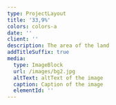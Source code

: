 ```yaml
---
type: ProjectLayout
title: '33,9%'
colors: colors-a
date: ''
client: ''
description: The area of ​​the land
addTitleSuffix: true
media:
  type: ImageBlock
  url: /images/bg2.jpg
  altText: altText of the image
  caption: Caption of the image
  elementId: ''
---
```

